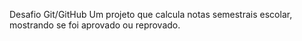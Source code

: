 Desafio Git/GitHub
Um projeto que calcula notas semestrais escolar, mostrando se foi aprovado ou reprovado.
